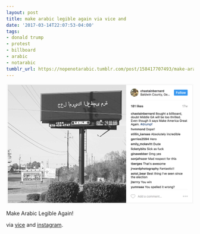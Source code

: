 ```yaml
---
layout: post
title: make arabic legible again via vice and
date: '2017-03-14T22:07:53-04:00'
tags:
- donald trump
- protest
- billboard
- arabic
- notarabic
tumblr_url: https://nopenotarabic.tumblr.com/post/158417707493/make-arabic-legible-again-via-vice-and
---
```

 ![](/tumblr_files/tumblr_omu395R7kL1tz29g7o1_1280.png)  

Make Arabic Legible Again!

via [vice](https://creators.vice.com/en_au/article/trump-town-arabic-billboard-trolling-maga) and [instagram](https://www.instagram.com/p/BM2BBY-gymE/).

